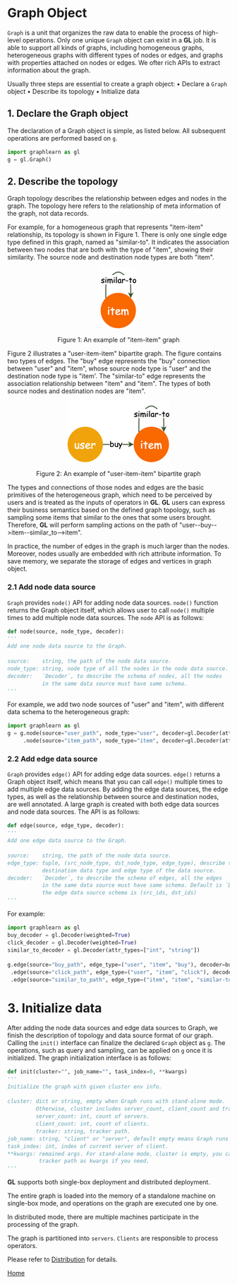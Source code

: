 # Graph Object
`Graph` is a unit that organizes the raw data to enable the process of high-level operations. Only one unique `Graph` object can exist in a **GL** job. It is able to support all kinds of graphs, including homogeneous graphs, heterogeneous graphs with different types of nodes or edges, and graphs with properties attached on nodes or edges.
We ofter rich APIs to extract information about the graph.

Usually three steps are essential to create a graph object:
• Declare a `Graph` object
• Describe its topology
• Initialize data

## 1. Declare the Graph object
The declaration of a Graph object is simple, as listed below. All subsequent operations are performed based on `g`.
```python
import graphlearn as gl
g = gl.Graph()
```

## 2. Describe the topology
Graph topology describes the relationship between edges and nodes in the graph. The topology here refers to the relationship of meta information of the graph, not data records.

For example, for a homogeneous graph that represents "item-item" relationship, its topology is shown in Figure 1.
There is only one single edge type defined in this graph, named as "similar-to". It indicates the association between two nodes that are both with the type of "item", showing their similarity.
The source node and destination node types are both "item".  

<p align=center>
<img src="images/graph_store_filgure1.png"/>
<p align=center>Figure 1: An example of "item-item" graph</p>
</p>


Figure 2 illustrates a "user-item-item" bipartite graph.
The figure contains two types of edges. The "buy" edge represents the "buy" connection between "user" and "item", whose source node type is "user" and the destination node type is "item'.
The "similar-to" edge represents the association relationship between "item" and "item". The types of both source nodes and destination nodes are "item".

<p align=center>
<img src="images/graph_store_filgure2.png"/>
<p align=center>Figure 2: An example of "user-item-item" bipartite graph</p>
</p>

The types and connections of those nodes and edges are the basic primitives of the heterogeneous graph, which need to be perceived by users and is treated as the inputs of operators in **GL**. **GL** users can express their business semantics based on the defined graph topology, such as sampling some items that similar to the ones that some users brought. Therefore, **GL** will perform sampling actions on the path of "user--buy-->item--similar_to-->item".

In practice, the number of edges in the graph is much larger than the nodes. Moreover, nodes usually are embedded with rich attribute information. To save memory, we separate the storage of edges and vertices in graph object.

### 2.1 Add node data source
`Graph` provides `node()` API for adding node data sources. `node()` function returns the Graph object itself, which allows user to call `node()` multiple times to add multiple node data sources. 
The `node` API is as follows:  
```python
def node(source, node_type, decoder):
'''
Add one node data source to the Graph.

source:    string, the path of the node data source.
node_type: string, node type of all the nodes in the node data source.
decoder:   `Decoder`, to describe the schema of nodes, all the nodes
           in the same data source must have same schema.
'''
```
For example, we add two node sources of "user" and "item", with different data schema to the heterogeneous graph:
```python
import graphlearn as gl
g = g.node(source="user_path", node_type="user", decoder=gl.Decoder(attr_types=["string"])) \
     .node(source="item_path", node_type="item", decoder=gl.Decoder(attr_types=["int", "float"]))
```

### 2.2 Add edge data source
`Graph` provides `edge()` API for adding edge data sources. `edge()` returns a Graph object itself, which means that you can call `edge()` multiple times to add multiple edge data sources.
By adding the edge data sources, the edge types, as well as the relationship between source and destination nodes, are well annotated. A large graph is created with both edge data sources and node data sources.
The API is as follows: 
```python
def edge(source, edge_type, decoder):
'''
Add one edge data source to the Graph.

source:    string, the path of the node data source.
edge_type: tuple, (src_node_type, dst_node_type, edge_type), describe the source node type,
           destination data type and edge type of the data source.
decoder:   `Decoder`, to describe the schema of edges, all the edges
           in the same data source must have same schema. Default is `Decoder()`, which means
           the edge data source schema is (src_ids, dst_ids)
'''
```
For example:
```python
import graphlearn as gl
buy_decoder = gl.Decoder(weighted=True)
click_decoder = gl.Decoder(weighted=True)
similar_to_decoder = gl.Decoder(attr_types=["int", "string"])

g.edge(source="buy_path", edge_type=("user", "item", "buy"), decoder=buy_decoder) \
 .edge(source="click_path", edge_type=("user", "item", "click"), decoder=click_decoder) \
 .edge(source="similar_to_path", edge_type=("item", "item", "similar-to"), decoder=similar_to_decoder)
```

# 3. Initialize data
After adding the node data sources and edge data sources to Graph, we finish the description of topology and data source format of our graph. Calling the `init()` interface can finalize the declared `Graph` object as `g`. The operations, such as query and sampling, can be applied on `g` once it is initialized.
The graph initialization interface is as follows:
```python
def init(cluster="", job_name="", task_index=0, **kwargs)
'''
Initialize the graph with given cluster env info.

cluster: dict or string, empty when Graph runs with stand-alone mode. 
         Otherwise, cluster includes server_count, client_count and tracker.
         server_count: int, count of servers.
         client_count: int, count of clients.
         tracker: string, tracker path.
job_name: string, "client" or "server", default empty means Graph runs with stand alone mode.
task_index: int, index of current server of client.
**kwargs: remained args. For stand-alone mode, cluster is empty, you can specify 
          tracker path as kwargs if you need.
'''
```

**GL** supports both single-box deployment and distributed deployment. 

The entire graph is loaded into the memory of a standalone machine on single-box mode, 
and operations on the graph are executed one by one. 

In distributed mode, there are multiple machines participate in the processing of the graph. 

The graph is partitioned into `servers`. `Clients` are responsible to process operators. 

Please refer to [Distribution](distribution.md) for details.

[Home](../README.md)
